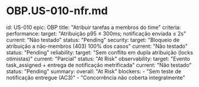 # OBP.US-010-nfr.md
id: US-010
epic: OBP
title: "Atribuir tarefas a membros do time"
criteria:
  performance:
    target: "Atribuição p95 ≤ 300ms; notificação enviada ≤ 2s"
    current: "Não testado"
    status: "Pending"
  security:
    target: "Bloqueio de atribuição a não-membros (403) 100% dos casos"
    current: "Não testado"
    status: "Pending"
  reliability:
    target: "Sem conflito em dupla atribuição (locks otimistas)"
    current: "Parcial"
    status: "At Risk"
  observability:
    target: "Evento task_assigned + entrega de notificação metrificada"
    current: "Não testado"
    status: "Pending"
summary:
  overall: "At Risk"
  blockers:
    - "Sem teste de notificação entregue (AC3)"
    - "Concorrência não coberta integralmente"
